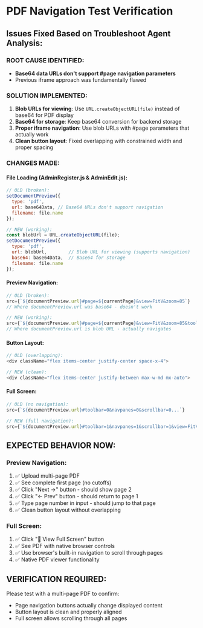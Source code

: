 # PDF Navigation Test Verification

## Issues Fixed Based on Troubleshoot Agent Analysis:

### ROOT CAUSE IDENTIFIED:
- **Base64 data URLs don't support #page navigation parameters**
- Previous iframe approach was fundamentally flawed

### SOLUTION IMPLEMENTED:
1. **Blob URLs for viewing**: Use `URL.createObjectURL(file)` instead of base64 for PDF display
2. **Base64 for storage**: Keep base64 conversion for backend storage
3. **Proper iframe navigation**: Use blob URLs with #page parameters that actually work
4. **Clean button layout**: Fixed overlapping with constrained width and proper spacing

### CHANGES MADE:

#### File Loading (AdminRegister.js & AdminEdit.js):
```javascript
// OLD (broken):
setDocumentPreview({
  type: 'pdf',
  url: base64Data, // Base64 URLs don't support navigation
  filename: file.name
});

// NEW (working):
const blobUrl = URL.createObjectURL(file);
setDocumentPreview({
  type: 'pdf',
  url: blobUrl,        // Blob URL for viewing (supports navigation)
  base64: base64Data,  // Base64 for storage
  filename: file.name
});
```

#### Preview Navigation:
```javascript
// OLD (broken):
src={`${documentPreview.url}#page=${currentPage}&view=FitV&zoom=85`}
// Where documentPreview.url was base64 - doesn't work

// NEW (working):
src={`${documentPreview.url}#page=${currentPage}&view=FitV&zoom=85&toolbar=0`}
// Where documentPreview.url is blob URL - actually navigates
```

#### Button Layout:
```javascript
// OLD (overlapping):
<div className="flex items-center justify-center space-x-4">

// NEW (clean):
<div className="flex items-center justify-between max-w-md mx-auto">
```

#### Full Screen:
```javascript
// OLD (no navigation):
src={`${documentPreview.url}#toolbar=0&navpanes=0&scrollbar=0...`}

// NEW (full navigation):
src={`${documentPreview.url}#toolbar=1&navpanes=1&scrollbar=1&view=FitV&zoom=100`}
```

## EXPECTED BEHAVIOR NOW:

### Preview Navigation:
1. ✅ Upload multi-page PDF
2. ✅ See complete first page (no cutoffs)
3. ✅ Click "Next →" button - should show page 2
4. ✅ Click "← Prev" button - should return to page 1
5. ✅ Type page number in input - should jump to that page
6. ✅ Clean button layout without overlapping

### Full Screen:
1. ✅ Click "📄 View Full Screen" button
2. ✅ See PDF with native browser controls
3. ✅ Use browser's built-in navigation to scroll through pages
4. ✅ Native PDF viewer functionality

## VERIFICATION REQUIRED:
Please test with a multi-page PDF to confirm:
- Page navigation buttons actually change displayed content
- Button layout is clean and properly aligned
- Full screen allows scrolling through all pages